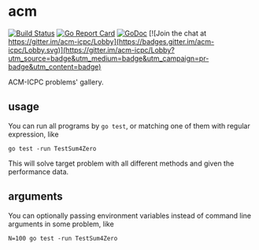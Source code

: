 # acm

[![Build Status](https://secure.travis-ci.org/quchunguang/acm.png?branch=master)](http://travis-ci.org/quchunguang/acm)
[![Go Report Card](https://goreportcard.com/badge/github.com/quchunguang/acm)](https://goreportcard.com/report/github.com/quchunguang/acm)
[![GoDoc](https://godoc.org/github.com/quchunguang/acm?status.svg)](https://godoc.org/github.com/quchunguang/acm)
[![Join the chat at https://gitter.im/acm-icpc/Lobby](https://badges.gitter.im/acm-icpc/Lobby.svg)](https://gitter.im/acm-icpc/Lobby?utm_source=badge&utm_medium=badge&utm_campaign=pr-badge&utm_content=badge)

ACM-ICPC problems' gallery.

## usage
You can run all programs by `go test`, or matching one of them with regular expression, like

```
go test -run TestSum4Zero
```

This will solve target problem with all different methods and given the performance data.

## arguments
You can optionally passing environment variables instead of command line arguments in some problem, like

```
N=100 go test -run TestSum4Zero
```
